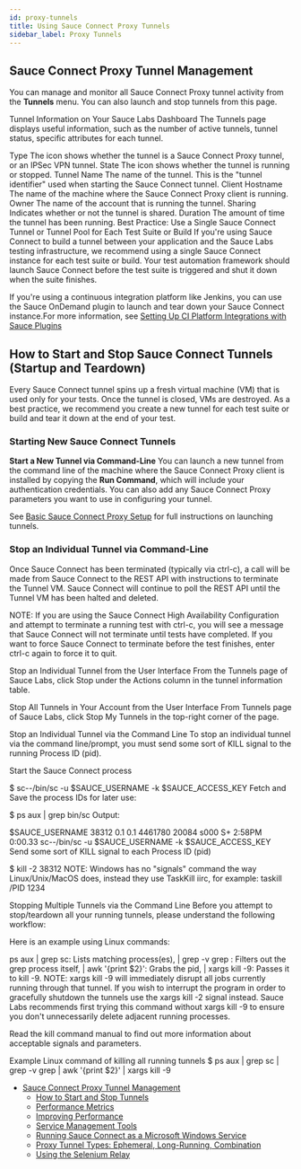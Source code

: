 ```yaml
---
id: proxy-tunnels
title: Using Sauce Connect Proxy Tunnels
sidebar_label: Proxy Tunnels
---
```

## Sauce Connect Proxy Tunnel Management
You can manage and monitor all Sauce Connect Proxy tunnel activity from the **Tunnels** menu. You can also launch and stop tunnels from this page.

Tunnel Information on Your Sauce Labs Dashboard
The Tunnels page displays useful information, such as the number of active tunnels, tunnel status, specific attributes for each tunnel.

Type	The icon shows whether the tunnel is a Sauce Connect Proxy tunnel, or an IPSec VPN tunnel.
State	The icon shows whether the tunnel is running or stopped.
Tunnel Name	The name of the tunnel. This is the "tunnel identifier" used when starting the Sauce Connect tunnel.
Client Hostname	The name of the machine where the Sauce Connect Proxy client is running.
Owner	The name of the account that is running the tunnel.
Sharing	Indicates whether or not the tunnel is shared.
Duration	The amount of time the tunnel has been running.
Best Practice: Use a Single Sauce Connect Tunnel or Tunnel Pool for Each Test Suite or Build
If you're using Sauce Connect to build a tunnel between your application and the Sauce Labs testing infrastructure, we recommend using a single Sauce Connect instance for each test suite or build. Your test automation framework should launch Sauce Connect before the test suite is triggered and shut it down when the suite finishes.

If you're using a continuous integration platform like Jenkins, you can use the Sauce OnDemand plugin to launch and tear down your Sauce Connect instance.For more information, see [Setting Up CI Platform Integrations with Sauce Plugins](https://wiki.saucelabs.com/display/DOCS/Setting+Up+CI+Platform+Integrations+with+Sauce+Plugins)

## How to Start and Stop Sauce Connect Tunnels (Startup and Teardown)
Every Sauce Connect tunnel spins up a fresh virtual machine (VM) that is used only for your tests. Once the tunnel is closed, VMs are destroyed. As a best practice, we recommend you create a new tunnel for each test suite or build and tear it down at the end of your test.

### Starting New Sauce Connect Tunnels
**Start a New Tunnel via Command-Line**
You can launch a new tunnel from the command line of the machine where the Sauce Connect Proxy client is installed by copying the **Run Command**, which will include your authentication credentials. You can also add any Sauce Connect Proxy parameters you want to use in configuring your tunnel.

See [Basic Sauce Connect Proxy Setup](https://wiki.saucelabs.com/display/DOCS/Basic+Sauce+Connect+Proxy+Setup) for full instructions on launching tunnels.

### Stop an Individual Tunnel via Command-Line
Once Sauce Connect has been terminated (typically via ctrl-c), a call will be made from Sauce Connect to the REST API with instructions to terminate the Tunnel VM. Sauce Connect will continue to poll the REST API until the Tunnel VM has been halted and deleted. 

NOTE: If you are using the Sauce Connect High Availability Configuration and attempt to terminate a running test with ctrl-c, you will see a message that Sauce Connect will not terminate until tests have completed. If you want to force Sauce Connect to terminate before the test finishes, enter ctrl-c again to force it to quit.

Stop an Individual Tunnel from the User Interface
From the Tunnels page of Sauce Labs, click Stop under the Actions column in the tunnel information table.

Stop All Tunnels in Your Account from the User Interface
From Tunnels page of Sauce Labs, click Stop My Tunnels in the top-right corner of the page.

Stop an Individual Tunnel via the Command Line
To stop an individual tunnel via the command line/prompt, you must send some sort of KILL signal to the running Process ID (pid).

Start the Sauce Connect process

$ sc-<VERSION>-<PLATFORM>/bin/sc -u $SAUCE_USERNAME -k $SAUCE_ACCESS_KEY
Fetch and Save the process IDs for later use:

$ ps aux | grep bin/sc
Output:

$SAUCE_USERNAME   38312   0.1  0.1  4461780  20084 s000  S+    2:58PM   0:00.33 sc-<VERSION>-<PLATFORM>/bin/sc -u $SAUCE_USERNAME -k $SAUCE_ACCESS_KEY
Send some sort of KILL signal to each Process ID (pid)

$ kill -2 38312
NOTE: Windows has no "signals" command the way Linux/Unix/MacOS does, instead they use TaskKill iirc, for example: taskill /PID 1234

Stopping Multiple Tunnels via the Command Line
Before you attempt to stop/teardown all your running tunnels, please understand the following workflow:

Here is an example using Linux commands:

ps aux | grep sc: Lists matching process(es),
| grep -v grep : Filters out the grep process itself,
| awk '{print $2}': Grabs the pid,
| xargs kill -9: Passes it to kill -9.
NOTE:  xargs kill -9 will immediately disrupt all jobs currently running through that tunnel.  If you wish to interrupt the program in order to gracefully shutdown the tunnels use the xargs kill -2 signal instead. Sauce Labs recommends first trying this command without xargs kill -9 to ensure you don't unnecessarily delete adjacent running processes.

Read the kill command manual to find out more information about acceptable signals and parameters.

Example Linux command of killing all running tunnels
$ ps aux | grep sc | grep -v grep | awk  '{print $2}' | xargs kill -9




* [Sauce Connect Proxy Tunnel Management](https://wiki.saucelabs.com/display/DOCS/Sauce+Connect+Proxy+Tunnel+Management?src=sidebar)
    * [How to Start and Stop Tunnels](https://wiki.saucelabs.com/pages/viewpage.action?pageId=48365900&src=sidebar)
    * [Performance Metrics](https://wiki.saucelabs.com/display/DOCS/Sauce+Connect+Proxy+Performance+Metrics?src=sidebar)
    * [Improving Performance](https://wiki.saucelabs.com/display/DOCS/Improving+Sauce+Connect+Proxy+Performance?src=sidebar)
    * [Service Management Tools](https://wiki.saucelabs.com/display/DOCS/Monitoring+Sauce+Connect+Proxy+with+Service+Management+Tools?src=sidebar)
    * [Running Sauce Connect as a Microsoft Windows Service](https://wiki.saucelabs.com/display/DOCS/Running+Sauce+Connect+Proxy+as+a+Microsoft+Windows+Service?src=sidebar)
    * [Proxy Tunnel Types: Ephemeral, Long-Running, Combination](https://wiki.saucelabs.com/display/DOCS/Sauce+Connect+Proxy+Tunnel+Types%3A+Ephemeral%2C+Long-Running%2C+Combination?src=sidebar)
    * [Using the Selenium Relay](https://wiki.saucelabs.com/display/DOCS/Using+the+Selenium+Relay+with+Sauce+Connect+Proxy?src=sidebar)
